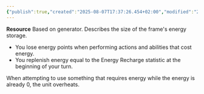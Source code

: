 ```yaml
---
{"publish":true,"created":"2025-08-07T17:37:26.454+02:00","modified":"2025-08-07T18:41:46.797+02:00","cssclasses":""}
---
```


**Resource**
Based on generator. Describes the size of the frame's energy storage.
- You lose energy points when performing actions and abilities that cost energy.
- You replenish energy equal to the Energy Recharge statistic at the beginning of your turn.

When attempting to use something that requires energy while the energy is already 0, the unit overheats.